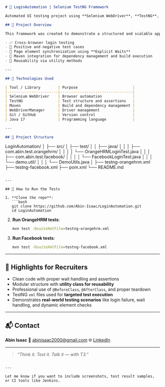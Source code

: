 ```markdown
# 🔐 LoginAutomation | Selenium TestNG Framework

Automated UI testing project using **Selenium WebDriver**, **TestNG**, and **Maven** to validate login workflows for sample applications like **OrangeHRM** and **Facebook**.

## 📌 Project Overview

This framework was created to demonstrate a structured and scalable approach to browser automation. It focuses on:

- ✅ Cross-browser login testing
- 🧪 Positive and negative test cases
- 🧩 Page element synchronization using **Explicit Waits**
- 📁 Maven integration for dependency management and build execution
- 🧰 Reusability via utility methods

---

## 🧪 Technologies Used

| Tool / Library        | Purpose                         |
|-----------------------|---------------------------------|
| Selenium WebDriver    | Browser automation              |
| TestNG                | Test structure and assertions   |
| Maven                 | Build and dependency management |
| WebDriverManager      | Driver management               |
| Git / GitHub          | Version control                 |
| Java 17               | Programming language            |

---

## 📂 Project Structure

```

LoginAutomation/
│
├── src/
│   ├── test/
│   │   ├── java/
│   │   │   ├── com.abin.test.orangehrm/
│   │   │   │   └── OrangeHRMLoginTest.java
│   │   │   ├── com.abin.test.facebook/
│   │   │   │   └── FacebookLoginTest.java
│   │   │   └── demo.util/
│   │   │       └── DemoUtils.java
│
├── testng-orangehrm.xml
├── testng-facebook.xml
├── pom.xml
└── README.md

````

---

## 🚀 How to Run the Tests

1. **Clone the repo**:
   ```bash
   git clone https://github.com/Abin-Isaac/LoginAutomation.git
   cd LoginAutomation
````

2. **Run OrangeHRM tests**:

   ```bash
   mvn test -DsuiteXmlFile=testng-orangehrm.xml
   ```

3. **Run Facebook tests**:

   ```bash
   mvn test -DsuiteXmlFile=testng-facebook.xml
   ```

---

## 🎯 Highlights for Recruiters

* Clean code with proper wait handling and assertions
* Modular structure with **utility class for reusability**
* Professional use of `@BeforeClass`, `@AfterClass`, and proper teardown
* TestNG `xml` files used for **targeted test execution**
* Demonstrates **real-world testing scenarios** like login failure, wait handling, and dynamic element checks

---

## 📬 Contact

**Abin Isaac**
📧 [abinisaac2000@gmail.com](mailto:abinisaac2000@gmail.com)
🌐 [LinkedIn](https://www.linkedin.com/in/abin-isaac)

---

> *“Think it. Test it. Talk it — with T3.”*

```

---

Let me know if you want to include screenshots, test result samples, or CI tools like Jenkins.
```
